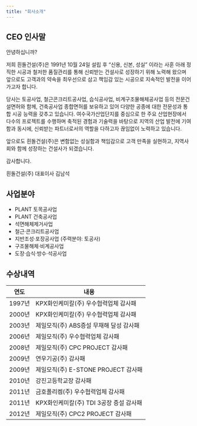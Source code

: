 ```yaml
---
title: "회사소개"
---
```


## CEO 인사말

안녕하십니까?

저희 흰돌건설(주)은 1991년 10월 24일 설립 후 “신용, 신본, 성실” 이라는 사훈
아래 정직한 시공과 철저한 품질관리를 통해 신뢰받는 건설사로 성장하기 위해 노력해
왔으며 앞으로도 고객과의 약속을 최우선으로 삼고 책임감 있는 시공으로 지속적인
발전을 이어가고자 합니다.


당사는 토공사업, 철근콘크리트공사업, 습식공사업, 비계구조물해체공사업 등의
전문건설면허와 함께, 건축공사업 종합면허를 보유하고 있어 다양한 공종에 대한
전문성과 통합 시공 능력을 갖추고 있습니다. 여수국가산업단지를 중심으로 한 주요
산업현장에서 다수의 프로젝트를 수행하며 축적된 경험과 기술력을 바탕으로 지역의
산업 발전에 기여함과 동시에, 신뢰받는 파트너로서의 역할을 다하고자 끊임없이
노력하고 있습니다.

앞으로도 흰돌건설(주)은 변함없는 성실함과 책임감으로 고객 만족을 실현하고,
지역사회와 함께 성장하는 건설사가 되겠습니다.

감사합니다.

흰돌건설(주)  대표이사 김남석

## 사업분야

- PLANT 토목공사업
- PLANT 건축공사업
- 석면해체제거사업
- 철근·콘크리트공사업
- 지반조성·포장공사업 (주력분야: 토공사)
- 구조물해체·비계공사업
- 도장·습식·방수·석공사업

## 수상내역

| 연도 | 내용 |
|---|---|
| 1997년 | KPX화인케미칼(주) 우수협력업체 감사패 |
| 2000년 | KPX화인케미칼(주) 우수협력업체 감사패 |
| 2003년 | 제일모직(주) ABS증설 무재해 달성 감사패 |
| 2006년 | 제일모직(주) 우수협력업체 감사패 |
| 2008년 | 제일모직(주) CPC PROJECT 감사패 |
| 2009년 | 연우기공(주) 감사패 |
| 2009년 | 제일모직(주) E-STONE PROJECT 감사패 |
| 2010년 | 강진고등학교장 감사패 |
| 2011년 | 금호폴리켐(주) 우수협력업체 감사패 |
| 2011년 | KPX화인케미칼(주) TDI 3공장 증설 감사패 |
| 2012년 | 제일모직(주) CPC2 PROJECT 감사패 |
